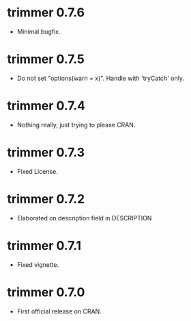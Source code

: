 # trimmer 0.7.6

* Minimal bugfix.

# trimmer 0.7.5

* Do not set "options(warn = x)". Handle with 'tryCatch' only.

# trimmer 0.7.4

* Nothing really, just trying to please CRAN.

# trimmer 0.7.3

* Fixed License.

# trimmer 0.7.2

* Elaborated on description field in DESCRIPTION

# trimmer 0.7.1

* Fixed vignette.

# trimmer 0.7.0

* First official release on CRAN.